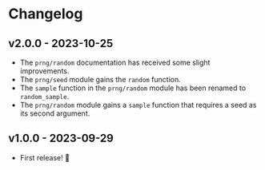 # Changelog

## v2.0.0 - 2023-10-25

- The `prng/random` documentation has received some slight improvements.
- The `prng/seed` module gains the `random` function.
- The `sample` function in the `prng/random` module has been renamed to
  `random_sample`.
- The `prng/random` module gains a `sample` function that requires a seed as its
  second argument.

## v1.0.0 - 2023-09-29

- First release! 🎉
